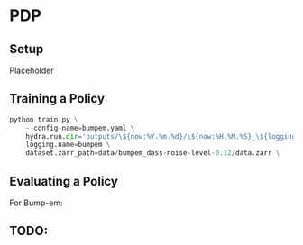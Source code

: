 # PDP

## Setup

Placeholder

## Training a Policy

```python
python train.py \
    --config-name=bumpem.yaml \
    hydra.run.dir='outputs/\${now:%Y.%m.%d}/\${now:%H.%M.%S}_\${logging.name}' \
    logging.name=bumpem \
    dataset.zarr_path=data/bumpem_dass-noise-level-0.12/data.zarr \
```

## Evaluating a Policy

For Bump-em:


## TODO: